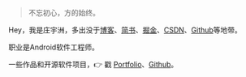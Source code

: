   > 不忘初心，方的始终。

  Hey，我是庄宇洲，多出没于[博客](https://yuzopro.github.io/)、[简书](https://www.jianshu.com/u/ef3cb65219d4)、[掘金](https://juejin.im/user/56ea9d7ca341310054a57b7c)、[CSDN](https://blog.csdn.net/Yuzopro)、[Github](https://github.com/yuzopro)等地带。

  职业是Android软件工程师。

  一些作品和开源软件项目，👉 戳 [Portfolio](/portfolio)、[Github](http://github.com/yuzopro)。 

